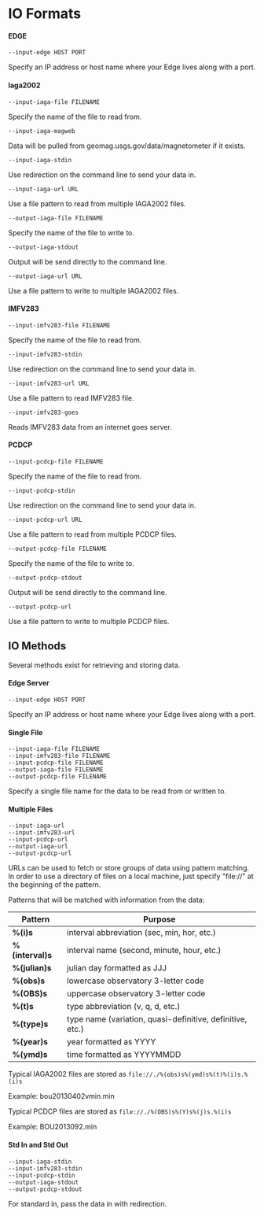 IO Formats
==========

#### EDGE

`--input-edge HOST PORT`

Specify an IP address or host name where your Edge lives along with a port.


#### Iaga2002

`--input-iaga-file FILENAME`

Specify the name of the file to read from.

`--input-iaga-magweb`

Data will be pulled from geomag.usgs.gov/data/magnetometer if it exists.

`--input-iaga-stdin`

Use redirection on the command line to send your data in.

`--input-iaga-url URL`

Use a file pattern to read from multiple IAGA2002 files.

`--output-iaga-file FILENAME`

Specify the name of the file to write to.

`--output-iaga-stdout`

Output will be send directly to the command line.

`--output-iaga-url URL`

Use a file pattern to write to multiple IAGA2002 files.


#### IMFV283

`--input-imfv283-file FILENAME`

Specify the name of the file to read from.

`--input-imfv283-stdin`

Use redirection on the command line to send your data in.

`--input-imfv283-url URL`

Use a file pattern to read IMFV283 file.

`--input-imfv283-goes`

Reads IMFV283 data from an internet goes server.


#### PCDCP

`--input-pcdcp-file FILENAME`

Specify the name of the file to read from.

`--input-pcdcp-stdin`

Use redirection on the command line to send your data in.

`--input-pcdcp-url URL`

Use a file pattern to read from multiple PCDCP files.

`--output-pcdcp-file FILENAME`

Specify the name of the file to write to.

`--output-pcdcp-stdout`

Output will be send directly to the command line.

`--output-pcdcp-url`

Use a file pattern to write to multiple PCDCP files.


## IO Methods

Several methods exist for retrieving and storing data.

#### Edge Server

`--input-edge HOST PORT`

Specify an IP address or host name where your Edge lives along with a port.

#### Single File

```
--input-iaga-file FILENAME
--input-imfv283-file FILENAME
--input-pcdcp-file FILENAME
--output-iaga-file FILENAME
--output-pcdcp-file FILENAME
```

Specify a single file name for the data to be read from or written to.

#### Multiple Files

```
--input-iaga-url
--input-imfv283-url
--input-pcdcp-url
--output-iaga-url
--output-pcdcp-url
```

URLs can be used to fetch or store groups of data using pattern matching. In
order to use a directory of files on a local machine, just specify "file://"
at the beginning of the pattern.

Patterns that will be matched with information from the data:

| Pattern           | Purpose                                                  |
| ----------------- | -------------------------------------------------------- |
| __%(i)s__         | interval abbreviation (sec, min, hor, etc.)              |
| __%(interval)s__  | interval name (second, minute, hour, etc.)               |
| __%(julian)s__    | julian day formatted as JJJ                              |
| __%(obs)s__       | lowercase observatory 3-letter code                      |
| __%(OBS)s__       | uppercase observatory 3-letter code                      |
| __%(t)s__         | type abbreviation (v, q, d, etc.)                        |
| __%(type)s__      | type name (variation, quasi-definitive, definitive, etc.)|
| __%(year)s__      | year formatted as YYYY                                   |
| __%(ymd)s__       | time formatted as YYYYMMDD                               |

Typical IAGA2002 files are stored as `file://./%(obs)s%(ymd)s%(t)%(i)s.%(i)s`

Example: bou20130402vmin.min

Typical PCDCP files are stored as `file://./%(OBS)s%(Y)s%(j)s.%(i)s`

Example: BOU2013092.min

#### Std In and Std Out

```
--input-iaga-stdin
--input-imfv283-stdin
--input-pcdcp-stdin
--output-iaga-stdout
--output-pcdcp-stdout
```

For standard in, pass the data in with redirection.
